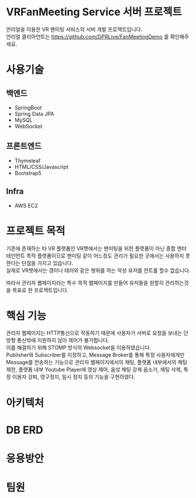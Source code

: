 # VRFanMeeting Service 서버 프로젝트
언리얼을 이용한 VR 팬미팅 서비스의 서버 개발 프로젝트입니다.<br/>
언리얼 클리아언트는 https://github.com/DPRLive/FanMeetingDemo 를 확인해주세요.

# 사용기술
## 백엔드
* SpringBoot
* Spring Data JPA
* MySQL
* WebSocket

## 프론트엔드
* Thymeleaf
* HTML/CSS/Javascript
* Bootstrap5

## Infra
* AWS EC2

# 프로젝트 목적
기존에 존재하는 타 VR 플랫폼인 VR챗에서는 팬미팅을 위한 플랫폼이 아닌 종합 엔터테인먼트 목적 플랫폼이므로 팬미팅 같이 어느정도 관리가 필요한 곳에서는 사용하지 못한다는 단점을 가지고 있습니다. <br/> 
실제로 VR챗에서는 갱이나 테러와 같은 행위를 하는 악성 유저를 컨트롤 할수 없습니다.<br/> 

따라서 관리자 웹페이지라는 특수 목적 웹페이지를 만들어 유저들을 원할히 관리하는것을 목표로 한 프로젝트입니다.<br/>

# 핵심 기능
관리자 웹페이지는 HTTP통신으로 작동하기 때문에 사용자가 서버로 요청을 보내는 단방향 통신밖에 지원하지 않아 제어가 불가합니다.<br/>
이를 해결하기 위해 STOMP 방식의 Websocket을 이용하였습니다.<br/>
Publisher와 Subscriber를 지정하고, Message Broker를 통해 특정 사용자에게만 Message를 전송하는 기능으로 관리자 웹페이지에서의 채팅, 플랫폼 내부에서의 채팅 제한, 플랫폼 내부 Youtube Player에 영상 제어, 음성 채팅 강제 음소거, 채팅 삭제, 특정 이용자 강퇴, 영구정지, 일시 정지 등의 기능을 구현하였다.

# 아키텍처

# DB ERD

# 응용방안

# 팀원
